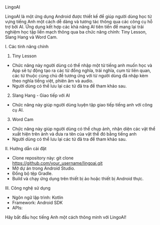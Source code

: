 LingoAI

LingoAI là một ứng dụng Android được thiết kế để giúp người dùng học từ vựng tiếng Anh một cách dễ dàng và tương tác thông qua các công cụ hỗ trợ bởi AI. Ứng dụng kết hợp các khả năng AI tiên tiến để mang lại trải nghiệm học tập liền mạch thông qua ba chức năng chính: Tiny Lesson, Slang Hang và Word Cam.

I. Các tính năng chính
1. Tiny Lesson
- Chức năng này người dùng có thể nhập một từ tiếng anh muốn học và App sẽ tự động tạo ra các từ đồng nghĩa, trái nghĩa, cụm từ liên quan, các từ thuộc cùng chủ đề tương ứng với từ người dùng đã nhập kèm theo nghĩa tiếng việt, phiên âm và audio.
- Người dùng có thể lưu lại các từ đã tra để tham khảo sau.
2. Slang Hang - Giao tiếp với AI
- Chức năng này giúp người dùng luyện tập giao tiếp tiếng anh với công cụ AI.
3. Word Cam
- Chức năng này giúp người dùng có thể chụp ảnh, nhận diện các vật thể xuất hiện trên ảnh và đưa ra tên của vật thể đó bằng tiếng anh
- Người dùng có thể lưu lại các từ đã tra để tham khảo sau.

II. Hướng dẫn cài đặt
- Clone repository này:
git clone https://github.com/your_username/lingoai.git
- Mở dự án trong Android Studio.
- Đồng bộ tệp Gradle.
- Build và chạy ứng dụng trên thiết bị ảo hoặc thiết bị Android thực.

III. Công nghệ sử dụng
- Ngôn ngữ lập trình: Kotlin
- Framework: Android SDK
- APIs:


Hãy bắt đầu học tiếng Anh một cách thông minh với LingoAI!
